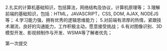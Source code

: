 2.扎实的计算机基础知识，包括算法，网络结构及协议，计算机原理等；
3.理解前端的基础知识，包括：HTML，JAVASCRIPT，CSS, DOM, AJAX, NODEJS等；
4.学习能力强，拥有优秀的逻辑思维能力；
5.对前端有浓厚的热情，紧跟技术潮流，良好的沟通能力，工作积极主动，愿意接受挑战；
6.有对图像识别、3D模型开发、影视频制作与开发、WSMA等了解者优先；

第一次提交
